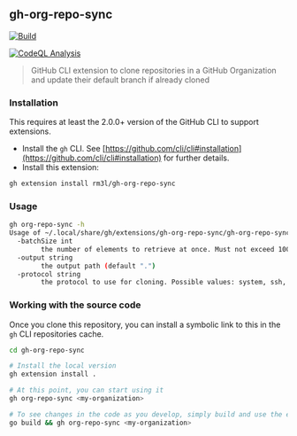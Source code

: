 ## gh-org-repo-sync

[![Build](https://github.com/rm3l/gh-org-repo-sync/actions/workflows/build.yml/badge.svg)](https://github.com/rm3l/gh-org-repo-sync/actions/workflows/build.yml)

[![CodeQL Analysis](https://github.com/rm3l/gh-org-repo-sync/actions/workflows/codeql-analysis.yml/badge.svg)](https://github.com/rm3l/gh-org-repo-sync/actions/workflows/codeql-analysis.yml)

> GitHub CLI extension to clone repositories in a GitHub Organization and update their default branch if already cloned

### Installation

This requires at least the 2.0.0+ version of the GitHub CLI to support extensions.

- Install the `gh` CLI. See [https://github.com/cli/cli#installation](https://github.com/cli/cli#installation) for further details.
- Install this extension:

```bash
gh extension install rm3l/gh-org-repo-sync
```

### Usage

```bash
gh org-repo-sync -h
Usage of ~/.local/share/gh/extensions/gh-org-repo-sync/gh-org-repo-sync:
  -batchSize int
        the number of elements to retrieve at once. Must not exceed 100 (default 50)
  -output string
        the output path (default ".")
  -protocol string
        the protocol to use for cloning. Possible values: system, ssh, https. (default "system")
```

### Working with the source code

Once you clone this repository, you can install a symbolic link to this in the `gh` CLI repositories cache.

```bash
cd gh-org-repo-sync

# Install the local version
gh extension install .

# At this point, you can start using it
gh org-repo-sync <my-organization>

# To see changes in the code as you develop, simply build and use the extension:
go build && gh org-repo-sync <my-organization>
```
